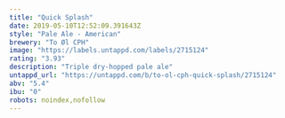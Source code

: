 ```yaml
---
title: "Quick Splash"
date: 2019-05-10T12:52:09.391643Z
style: "Pale Ale - American"
brewery: "To Øl CPH"
image: "https://labels.untappd.com/labels/2715124"
rating: "3.93"
description: "Triple dry-hopped pale ale"
untappd_url: "https://untappd.com/b/to-ol-cph-quick-splash/2715124"
abv: "5.4"
ibu: "0"
robots: noindex,nofollow
---
```

